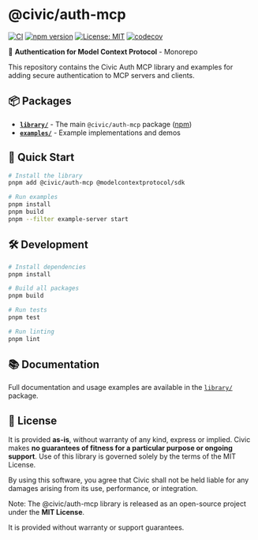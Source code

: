 # @civic/auth-mcp

[![CI](https://github.com/civicteam/auth-mcp/actions/workflows/ci.yml/badge.svg)](https://github.com/civicteam/auth-mcp/actions/workflows/ci.yml)
[![npm version](https://badge.fury.io/js/%40civic%2Fauth-mcp.svg)](https://www.npmjs.com/package/@civic/auth-mcp)
[![License: MIT](https://img.shields.io/badge/License-MIT-yellow.svg)](https://opensource.org/licenses/MIT)
[![codecov](https://codecov.io/gh/civicteam/auth-mcp/branch/main/graph/badge.svg)](https://codecov.io/gh/civicteam/auth-mcp)

🔐 **Authentication for Model Context Protocol** - Monorepo

This repository contains the Civic Auth MCP library and examples for adding secure authentication to MCP servers and clients.

## 📦 Packages

- **[`library/`](./library/)** - The main `@civic/auth-mcp` package ([npm](https://www.npmjs.com/package/@civic/auth-mcp))
- **[`examples/`](./examples/)** - Example implementations and demos

## 🚀 Quick Start

```bash
# Install the library
pnpm add @civic/auth-mcp @modelcontextprotocol/sdk

# Run examples
pnpm install
pnpm build
pnpm --filter example-server start
```

## 🛠️ Development

```bash
# Install dependencies
pnpm install

# Build all packages
pnpm build

# Run tests
pnpm test

# Run linting
pnpm lint
```

## 📚 Documentation

Full documentation and usage examples are available in the [`library/`](./library/) package.

## 📄 License

It is provided **as-is**, without warranty of any kind, express or implied. Civic makes **no guarantees of fitness for a particular purpose or ongoing support**.
Use of this library is governed solely by the terms of the MIT License.

By using this software, you agree that Civic shall not be held liable for any damages arising from its use, performance, or integration.

Note: The @civic/auth-mcp library is released as an open-source project under the **MIT License**.

It is provided without warranty or support guarantees.